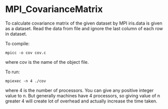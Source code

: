 # MPI_CovarianceMatrix
To calculate covariance matrix of the given dataset by MPI
iris.data is given as a dataset. Read the data from file and ignore the last column of each row in dataset.

To compile:
```
mpicc -o cov cov.c
```
where cov is the name of the object file.

To run:
```
mpiexec -n 4 ./cov
```
where 4 is the number of processors. You can give any positive integer value to n. But generally machines have 4 processors, so giving value of n greater 4 will create lot of overhead and actually increase the time taken.
